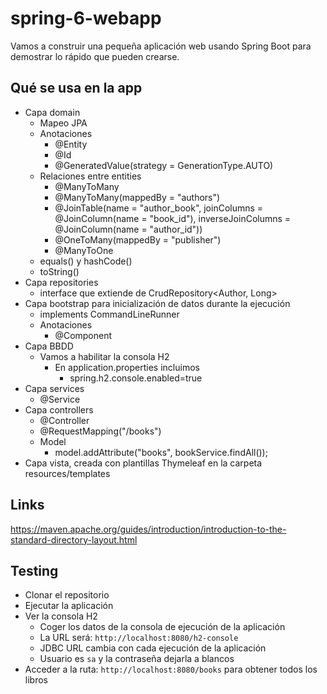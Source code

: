 # spring-6-webapp

Vamos a construir una pequeña aplicación web usando Spring Boot para demostrar lo rápido que pueden crearse.

## Qué se usa en la app

- Capa domain
  - Mapeo JPA
  - Anotaciones
    - @Entity
    - @Id
    - @GeneratedValue(strategy = GenerationType.AUTO)
  - Relaciones entre entities
    - @ManyToMany
    - @ManyToMany(mappedBy = "authors")
    - @JoinTable(name = "author_book", joinColumns = @JoinColumn(name = "book_id"), inverseJoinColumns = @JoinColumn(name = "author_id"))
    - @OneToMany(mappedBy = "publisher")
    - @ManyToOne
  - equals() y hashCode()
  - toString()
- Capa repositories
  - interface que extiende de CrudRepository<Author, Long>
- Capa bootstrap para inicialización de datos durante la ejecución
  - implements CommandLineRunner
  - Anotaciones
    - @Component
- Capa BBDD
  - Vamos a habilitar la consola H2
    - En application.properties incluimos
      - spring.h2.console.enabled=true
- Capa services
  - @Service
- Capa controllers
  - @Controller
  - @RequestMapping("/books")
  - Model
    - model.addAttribute("books", bookService.findAll());
- Capa vista, creada con plantillas Thymeleaf en la carpeta resources/templates

## Links

https://maven.apache.org/guides/introduction/introduction-to-the-standard-directory-layout.html

## Testing

- Clonar el repositorio
- Ejecutar la aplicación
- Ver la consola H2
  - Coger los datos de la consola de ejecución de la aplicación
  - La URL será: `http://localhost:8080/h2-console`
  - JDBC URL cambia con cada ejecución de la aplicación
  - Usuario es `sa` y la contraseña dejarla a blancos
- Acceder a la ruta: `http://localhost:8080/books` para obtener todos los libros
